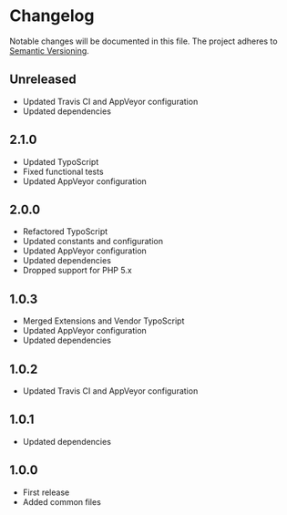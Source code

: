 Changelog
=========

Notable changes will be documented in this file. The project adheres to [Semantic Versioning].

Unreleased
----------

* Updated Travis CI and AppVeyor configuration
* Updated dependencies

2.1.0
-----

* Updated TypoScript
* Fixed functional tests
* Updated AppVeyor configuration

2.0.0
-----

* Refactored TypoScript
* Updated constants and configuration
* Updated AppVeyor configuration
* Updated dependencies
* Dropped support for PHP 5.x

1.0.3
-----

* Merged Extensions and Vendor TypoScript
* Updated AppVeyor configuration
* Updated dependencies

1.0.2
-----

* Updated Travis CI and AppVeyor configuration

1.0.1
-----

* Updated dependencies

1.0.0
-----

* First release
* Added common files

[Semantic Versioning]: http://semver.org "Semantic Versioning"